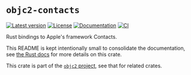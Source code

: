 # `objc2-contacts`

[![Latest version](https://badgen.net/crates/v/objc2-contacts)](https://crates.io/crates/objc2-contacts)
[![License](https://badgen.net/badge/license/Zlib%20OR%20Apache-2.0%20OR%20MIT/blue)](../../LICENSE.md)
[![Documentation](https://docs.rs/objc2-contacts/badge.svg)](https://docs.rs/objc2-contacts/)
[![CI](https://github.com/madsmtm/objc2/actions/workflows/ci.yml/badge.svg)](https://github.com/madsmtm/objc2/actions/workflows/ci.yml)

Rust bindings to Apple's framework Contacts.

This README is kept intentionally small to consolidate the documentation, see
[the Rust docs](https://docs.rs/objc2-contacts/) for more details on this crate.

This crate is part of the [`objc2` project](https://github.com/madsmtm/objc2),
see that for related crates.
